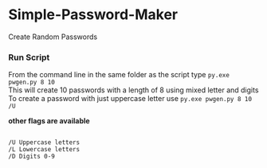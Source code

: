 # Simple-Password-Maker
Create Random Passwords

<h3>Run Script</h3>
From the command line in the same folder as the script type
<code>py.exe pwgen.py 8 10</code><br>
This will create 10 passwords with a length of 8 using mixed letter and digits
<br>
To create a password with just uppercase letter use
<code>py.exe pwgen.py 8 10 /U</code>

<b>other flags are available</b>

<pre>
<code>
/U Uppercase letters
/L Lowercase letters
/D Digits 0-9
</code>
</pre>

